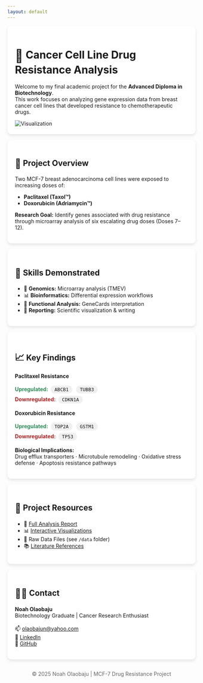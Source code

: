 ```yaml
---
layout: default
---
```


<style>
  .project-card {
    background: white;
    border-radius: 10px;
    padding: 20px;
    margin: 15px 0;
    box-shadow: 0 4px 8px rgba(0,0,0,0.1);
  }
  .gene-chip {
    display: inline-block;
    background: #f0f0f0;
    border-radius: 15px;
    padding: 3px 10px;
    margin: 3px;
    font-family: monospace;
    font-size: 0.9em;
  }
  .upregulated { color: #2e8b57; font-weight: bold; }
  .downregulated { color: #b22222; font-weight: bold; }
  .icon-header { font-size: 1.2em; vertical-align: middle; }
</style>

<div class="project-card">
  <h1><span class="icon-header">🧬</span> Cancer Cell Line Drug Resistance Analysis</h1>
  <p>
    Welcome to my final academic project for the <strong>Advanced Diploma in Biotechnology</strong>.<br>
    This work focuses on analyzing gene expression data from breast cancer cell lines that developed resistance to chemotherapeutic drugs.
  </p>
  <img src="https://via.placeholder.com/800x400.png?text=Drug+Resistance+Analysis+Visualization" alt="Visualization">
</div>

<div class="project-card">
  <h2><span class="icon-header">🧠</span> Project Overview</h2>
  <p>Two MCF-7 breast adenocarcinoma cell lines were exposed to increasing doses of:</p>
  <ul>
    <li><strong>Paclitaxel (Taxol™)</strong></li>
    <li><strong>Doxorubicin (Adriamycin™)</strong></li>
  </ul>
  <p><strong>Research Goal:</strong> Identify genes associated with drug resistance through microarray analysis of six escalating drug doses (Doses 7–12).</p>


</div> <div class="project-card"> <h2><span class="icon-header">💼</span> Skills Demonstrated</h2> <ul> <li>🔬 <strong>Genomics:</strong> Microarray analysis (TMEV)</li> <li>📊 <strong>Bioinformatics:</strong> Differential expression workflows</li> <li>🧠 <strong>Functional Analysis:</strong> GeneCards interpretation</li> <li>📝 <strong>Reporting:</strong> Scientific visualization & writing</li> </ul> </div> <div class="project-card"> <h2><span class="icon-header">📈</span> Key Findings</h2> <p><strong>Paclitaxel Resistance</strong></p> <span class="upregulated">Upregulated:</span> <span class="gene-chip">ABCB1</span> <span class="gene-chip">TUBB3</span><br> <span class="downregulated">Downregulated:</span> <span class="gene-chip">CDKN1A</span> <p><strong>Doxorubicin Resistance</strong></p> <span class="upregulated">Upregulated:</span> <span class="gene-chip">TOP2A</span> <span class="gene-chip">GSTM1</span><br> <span class="downregulated">Downregulated:</span> <span class="gene-chip">TP53</span> <p><strong>Biological Implications:</strong><br> Drug efflux transporters · Microtubule remodeling · Oxidative stress defense · Apoptosis resistance pathways</p> </div> <div class="project-card"> <h2><span class="icon-header">📁</span> Project Resources</h2> <ul> <li>📄 <a href="analysis_report">Full Analysis Report</a></li> <li>📊 <a href="figures/volcano_plot.png">Interactive Visualizations</a></li> <li>🧬 Raw Data Files (see <code>/data</code> folder)</li> <li>📚 <a href="references.md">Literature References</a></li> </ul> </div> <div class="project-card"> <h2><span class="icon-header">🧑‍🔬</span> Contact</h2> <p> <strong>Noah Olaobaju</strong><br> Biotechnology Graduate | Cancer Research Enthusiast<br><br> 📫 <a href="mailto:olaobajun@yahoo.com">olaobajun@yahoo.com</a><br> 🔗 <a href="https://www.linkedin.com/in/your-linkedin">LinkedIn</a><br> 🐙 <a href="https://github.com/yourusername">GitHub</a> </p> </div> <footer style="text-align: center; margin-top: 30px; color: #666;"> © 2025 Noah Olaobaju | MCF-7 Drug Resistance Project </footer> 
